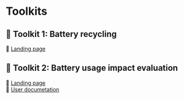 # Toolkits

## :hammer: Toolkit 1: Battery recycling
:link: [Landing page](https://baidu.com)  

## :hammer: Toolkit 2: Battery usage impact evaluation
:link: [Landing page](https://baidu.com)  
:closed_book: [User documetation](https://baidu.com)


